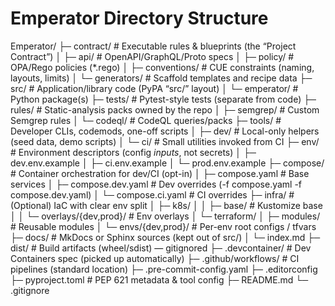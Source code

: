 # Emperator Directory Structure

Emperator/
├─ contract/                     # Executable rules & blueprints (the “Project Contract”)
│  ├─ api/                       # OpenAPI/GraphQL/Proto specs
│  ├─ policy/                    # OPA/Rego policies (*.rego)
│  ├─ conventions/               # CUE constraints (naming, layouts, limits)
│  └─ generators/                # Scaffold templates and recipe data
├─ src/                          # Application/library code (PyPA “src/” layout)
│  └─ emperator/                 # Python package(s)
├─ tests/                        # Pytest-style tests (separate from code)
├─ rules/                        # Static-analysis packs owned by the repo
│  ├─ semgrep/                   # Custom Semgrep rules
│  └─ codeql/                    # CodeQL queries/packs
├─ tools/                        # Developer CLIs, codemods, one-off scripts
│  ├─ dev/                       # Local-only helpers (seed data, demo scripts)
│  └─ ci/                        # Small utilities invoked from CI
├─ env/                          # Environment descriptors (config *inputs*, not secrets)
│  ├─ dev.env.example
│  ├─ ci.env.example
│  └─ prod.env.example
├─ compose/                      # Container orchestration for dev/CI (opt-in)
│  ├─ compose.yaml               # Base services
│  ├─ compose.dev.yaml           # Dev overrides (-f compose.yaml -f compose.dev.yaml)
│  └─ compose.ci.yaml            # CI overrides
├─ infra/                        # (Optional) IaC with clear env split
│  ├─ k8s/
│  │  ├─ base/                   # Kustomize base
│  │  └─ overlays/{dev,prod}/    # Env overlays
│  └─ terraform/
│     ├─ modules/                # Reusable modules
│     └─ envs/{dev,prod}/        # Per-env root configs / tfvars
├─ docs/                         # MkDocs or Sphinx sources (kept out of src/)
│  └─ index.md
├─ dist/                         # Build artifacts (wheel/sdist) — gitignored
├─ .devcontainer/                # Dev Containers spec (picked up automatically)
├─ .github/workflows/            # CI pipelines (standard location)
├─ .pre-commit-config.yaml
├─ .editorconfig
├─ pyproject.toml                # PEP 621 metadata & tool config
├─ README.md
└─ .gitignore
